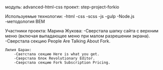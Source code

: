 модуль: advanced-html-css
проект: step-project-forkio

Используемые технологии:
    -html
    -css
    -scss
    -js
    -gulp
    -Node.js
    -методология BEM
    
Участники проекта:
    Марина Жукова:
        -Сверстала шапку сайта с верхним меню (включая выпадающее меню при малом разрешении экрана).
        -Сверстала секцию People Are Talking About Fork.
        
    Лилия Баран:
        -Светстала секцию Here is what you get.
        -Сверстала блок Revolutionary Editor.
        -Сверстала секцию Fork Subscription Pricing. 
